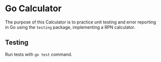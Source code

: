 # Go Calculator

The purpose of this Calculator is to practice unit testing and error reporting in Go using the `testing` package, implementing a RPN calculator.

## Testing

Run tests with `go test` command.
